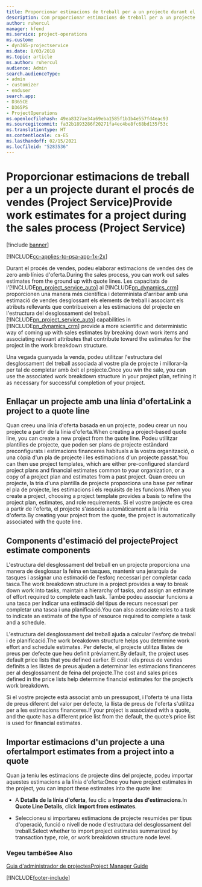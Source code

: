 ```yaml
---
title: Proporcionar estimacions de treball per a un projecte durant el procés de vendes
description: Com proporcionar estimacions de treball per a un projecte durant el procés de vendes al Project Service
author: ruhercul
manager: kfend
ms.service: project-operations
ms.custom:
- dyn365-projectservice
ms.date: 8/03/2018
ms.topic: article
ms.author: ruhercul
audience: Admin
search.audienceType:
- admin
- customizer
- enduser
search.app:
- D365CE
- D365PS
- ProjectOperations
ms.openlocfilehash: 49ea8327ae34a69eba1585f1b1b4e557fd4eac93
ms.sourcegitcommit: fa32b1893286f20271fa4ec4be8fc68bd135f53c
ms.translationtype: HT
ms.contentlocale: ca-ES
ms.lasthandoff: 02/15/2021
ms.locfileid: "5283536"
---
```

# <a name="provide-work-estimates-for-a-project-during-the-sales-process-project-service"></a><span data-ttu-id="8a54d-103">Proporcionar estimacions de treball per a un projecte durant el procés de vendes (Project Service)</span><span class="sxs-lookup"><span data-stu-id="8a54d-103">Provide work estimates for a project during the sales process (Project Service)</span></span>

[!include [banner](../includes/psa-now-project-operations.md)]

[!INCLUDE[cc-applies-to-psa-app-1x-2x](../includes/cc-applies-to-psa-app-1x-2x.md)]

<span data-ttu-id="8a54d-104">Durant el procés de vendes, podeu elaborar estimacions de vendes des de zero amb línies d'oferta.</span><span class="sxs-lookup"><span data-stu-id="8a54d-104">During the sales process, you can work out sales estimates from the ground up with quote lines.</span></span> <span data-ttu-id="8a54d-105">Les capacitats de l'[!INCLUDE[pn_project_service_auto](../includes/pn-project-service-auto.md)] al [!INCLUDE[pn_dynamics_crm](../includes/pn-dynamics-crm.md)] proporcionen una manera més científica i determinista d'arribar amb una estimació de vendes desglossant els elements de treball i associant els atributs rellevants que contribueixen a les estimacions del projecte en l'estructura del desglossament del treball.</span><span class="sxs-lookup"><span data-stu-id="8a54d-105">[!INCLUDE[pn_project_service_auto](../includes/pn-project-service-auto.md)] capabilities in [!INCLUDE[pn_dynamics_crm](../includes/pn-dynamics-crm.md)] provide a more scientific and deterministic way of coming up with sales estimates by breaking down work items and associating relevant attributes that contribute toward the estimates for the project in the work breakdown structure.</span></span>  
  
 <span data-ttu-id="8a54d-106">Una vegada guanyada la venda, podeu utilitzar l'estructura del desglossament del treball associada al vostre pla de projecte i millorar-la per tal de completar amb èxit el projecte.</span><span class="sxs-lookup"><span data-stu-id="8a54d-106">Once you win the sale, you can use the associated work breakdown structure in your project plan, refining it as necessary for successful completion of your project.</span></span>  
  
## <a name="link-a-project-to-a-quote-line"></a><span data-ttu-id="8a54d-107">Enllaçar un projecte amb una línia d'oferta</span><span class="sxs-lookup"><span data-stu-id="8a54d-107">Link a project to a quote line</span></span>  
 <span data-ttu-id="8a54d-108">Quan creeu una línia d'oferta basada en un projecte, podeu crear un nou projecte a partir de la línia d'oferta.</span><span class="sxs-lookup"><span data-stu-id="8a54d-108">When creating a project-based quote line, you can create a new project from the quote line.</span></span> <span data-ttu-id="8a54d-109">Podeu utilitzar plantilles de projecte, que poden ser plans de projecte estàndard preconfigurats i estimacions financeres habituals a la vostra organització, o una còpia d'un pla de projecte i les estimacions d'un projecte passat.</span><span class="sxs-lookup"><span data-stu-id="8a54d-109">You can then use project templates, which are either pre-configured standard project plans and financial estimates common to your organization, or a copy of a project plan and estimates from a past project.</span></span> <span data-ttu-id="8a54d-110">Quan creeu un projecte, la tria d'una plantilla de projecte proporciona una base per refinar el pla de projecte, les estimacions i els requisits de les funcions.</span><span class="sxs-lookup"><span data-stu-id="8a54d-110">When you create a project, choosing a project template provides a basis to refine the project plan, estimates, and role requirements.</span></span> <span data-ttu-id="8a54d-111">Si el vostre projecte es crea a partir de l'oferta, el projecte s'associa automàticament a la línia d'oferta.</span><span class="sxs-lookup"><span data-stu-id="8a54d-111">By creating your project from the quote, the project is automatically associated with the quote line.</span></span>  
  
## <a name="project-estimate-components"></a><span data-ttu-id="8a54d-112">Components d'estimació del projecte</span><span class="sxs-lookup"><span data-stu-id="8a54d-112">Project estimate components</span></span>  
 <span data-ttu-id="8a54d-113">L'estructura del desglossament del treball en un projecte proporciona una manera de desglossar la feina en tasques, mantenir una jerarquia de tasques i assignar una estimació de l'esforç necessari per completar cada tasca.</span><span class="sxs-lookup"><span data-stu-id="8a54d-113">The work breakdown structure in a project provides a way to break down work into tasks, maintain a hierarchy of tasks, and assign an estimate of effort required to complete each task.</span></span> <span data-ttu-id="8a54d-114">També podeu associar funcions a una tasca per indicar una estimació del tipus de recurs necessari per completar una tasca i una planificació.</span><span class="sxs-lookup"><span data-stu-id="8a54d-114">You can also associate roles to a task to indicate an estimate of the type of resource required to complete a task and a schedule.</span></span>  
  
 <span data-ttu-id="8a54d-115">L'estructura del desglossament del treball ajuda a calcular l'esforç de treball i de planificació.</span><span class="sxs-lookup"><span data-stu-id="8a54d-115">The work breakdown structure helps you determine work effort and schedule estimates.</span></span> <span data-ttu-id="8a54d-116">Per defecte, el projecte utilitza llistes de preus per defecte que heu definit prèviament.</span><span class="sxs-lookup"><span data-stu-id="8a54d-116">By default, the project uses default price lists that you defined earlier.</span></span> <span data-ttu-id="8a54d-117">El cost i els preus de vendes definits a les llistes de preus ajuden a determinar les estimacions financeres per al desglossament de feina del projecte.</span><span class="sxs-lookup"><span data-stu-id="8a54d-117">The cost and sales prices defined in the price lists help determine financial estimates for the project’s work breakdown.</span></span>  
  
 <span data-ttu-id="8a54d-118">Si el vostre projecte està associat amb un pressupost, i l'oferta té una llista de preus diferent del valor per defecte, la llista de preus de l'oferta s'utilitza per a les estimacions financeres.</span><span class="sxs-lookup"><span data-stu-id="8a54d-118">If your project is associated with a quote, and the quote has a different price list from the default, the quote’s price list is used for financial estimates.</span></span>  
  
## <a name="import-estimates-from-a-project-into-a-quote"></a><span data-ttu-id="8a54d-119">Importar estimacions d'un projecte a una oferta</span><span class="sxs-lookup"><span data-stu-id="8a54d-119">Import estimates from a project into a quote</span></span>  
 <span data-ttu-id="8a54d-120">Quan ja teniu les estimacions de projecte dins del projecte, podeu importar aquestes estimacions a la línia d'oferta:</span><span class="sxs-lookup"><span data-stu-id="8a54d-120">Once you have project estimates in the project, you can import these estimates into the quote line:</span></span>  
  
-   <span data-ttu-id="8a54d-121">A **Detalls de la línia d'oferta**, feu clic a **Importa des d'estimacions**.</span><span class="sxs-lookup"><span data-stu-id="8a54d-121">In **Quote Line Details**, click **Import from estimates**.</span></span> 

-   <span data-ttu-id="8a54d-122">Seleccioneu si importareu estimacions de projecte resumides per tipus d'operació, funció o nivell de node d'estructura del desglossament del treball.</span><span class="sxs-lookup"><span data-stu-id="8a54d-122">Select whether to import project estimates summarized by transaction type, role, or work breakdown structure node level.</span></span>  
  
### <a name="see-also"></a><span data-ttu-id="8a54d-123">Vegeu també</span><span class="sxs-lookup"><span data-stu-id="8a54d-123">See Also</span></span>  
 [<span data-ttu-id="8a54d-124">Guia d'administrador de projectes</span><span class="sxs-lookup"><span data-stu-id="8a54d-124">Project Manager Guide</span></span>](../psa/project-manager-guide.md)


[!INCLUDE[footer-include](../includes/footer-banner.md)]